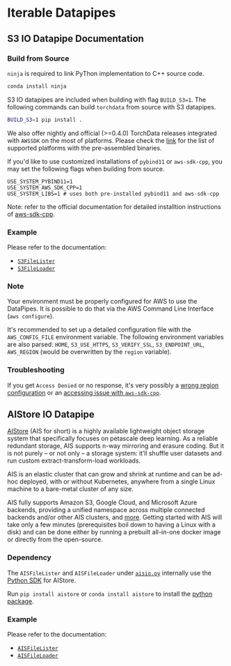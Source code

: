 # Iterable Datapipes

## S3 IO Datapipe Documentation

### Build from Source

`ninja` is required to link PyThon implementation to C++ source code.

```bash
conda install ninja
```

S3 IO datapipes are included when building with flag `BUILD_S3=1`. The following commands can build `torchdata` from
source with S3 datapipes.

```bash
BUILD_S3=1 pip install .
```

We also offer nightly and official (>=0.4.0) TorchData releases integrated with `AWSSDK` on the most of platforms.
Please check the [link](https://github.com/pytorch/data/tree/main/packaging#awssdk) for the list of supported platforms
with the pre-assembled binaries.

If you'd like to use customized installations of `pybind11` or `aws-sdk-cpp`, you may set the following flags when
building from source.

```
USE_SYSTEM_PYBIND11=1
USE_SYSTEM_AWS_SDK_CPP=1
USE_SYSTEM_LIBS=1 # uses both pre-installed pybind11 and aws-sdk-cpp
```

Note: refer to the official documentation for detailed installtion instructions of
[aws-sdk-cpp](https://github.com/aws/aws-sdk-cpp).

### Example

Please refer to the documentation:

- [`S3FileLister`](https://pytorch.org/data/main/generated/torchdata.datapipes.iter.S3FileLister.html#s3filelister)
- [`S3FileLoader`](https://pytorch.org/data/main/generated/torchdata.datapipes.iter.S3FileLoader.html#s3fileloader)

### Note

Your environment must be properly configured for AWS to use the DataPipes. It is possible to do that via the AWS Command
Line Interface (`aws configure`).

It's recommended to set up a detailed configuration file with the `AWS_CONFIG_FILE` environment variable. The following
environment variables are also parsed: `HOME`, `S3_USE_HTTPS`, `S3_VERIFY_SSL`, `S3_ENDPOINT_URL`, `AWS_REGION` (would
be overwritten by the `region` variable).

### Troubleshooting

If you get `Access Denied` or no response, it's very possibly a
[wrong region configuration](https://github.com/aws/aws-sdk-cpp/issues/1211) or an
[accessing issue with `aws-sdk-cpp`](https://aws.amazon.com/premiumsupport/knowledge-center/s3-access-denied-aws-sdk/).

## AIStore IO Datapipe

[AIStore](https://github.com/NVIDIA/aistore) (AIS for short) is a highly available lightweight object storage system
that specifically focuses on petascale deep learning. As a reliable redundant storage, AIS supports n-way mirroring and
erasure coding. But it is not purely – or not only – a storage system: it’ll shuffle user datasets and run custom
extract-transform-load workloads.

AIS is an elastic cluster that can grow and shrink at runtime and can be ad-hoc deployed, with or without Kubernetes,
anywhere from a single Linux machine to a bare-metal cluster of any size.

AIS fully supports Amazon S3, Google Cloud, and Microsoft Azure backends, providing a unified namespace across multiple
connected backends and/or other AIS clusters, and [more](https://github.com/NVIDIA/aistore#features). Getting started
with AIS will take only a few minutes (prerequisites boil down to having a Linux with a disk) and can be done either by
running a prebuilt all-in-one docker image or directly from the open-source.

### Dependency

The `AISFileLister` and `AISFileLoader` under [`aisio.py`](/torchdata/datapipes/iter/load/aisio.py) internally use the
[Python SDK](https://github.com/NVIDIA/aistore/tree/master/sdk/python) for AIStore.

Run `pip install aistore` or `conda install aistore` to install the [python package](https://pypi.org/project/aistore/).

### Example

Please refer to the documentation:

- [`AISFileLister`](https://pytorch.org/data/main/generated/torchdata.datapipes.iter.AISFileLister.html#aisfilelister)
- [`AISFileLoader`](https://pytorch.org/data/main/generated/torchdata.datapipes.iter.AISFileLoader.html#aisfileloader)
